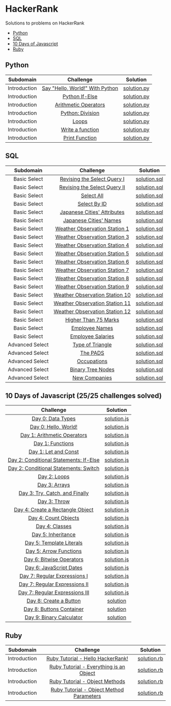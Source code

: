 # HackerRank
Solutions to problems on HackerRank

- [Python](https://github.com/ns8468/HackerRank#Python)
- [SQL](https://github.com/ns8468/HackerRank#SQL)
- [10 Days of Javascript](https://github.com/ns8468/HackerRank#10-Days-of-Javascript)
- [Ruby](https://github.com/ns8468/HackerRank#Ruby)




## Python

| Subdomain |  Challenge |   Solution  |
| :-----: | :-: | :-----: | 
| Introduction | [Say "Hello, World!" With Python](https://www.hackerrank.com/challenges/py-hello-world/)|  [solution.py](https://github.com/ns8468/HackerRank/blob/main/Python/Introduction/Say%20%22Hello%2C%20World!%22%20With%20Python/solution.py)|
| Introduction | [Python If-Else](https://www.hackerrank.com/challenges/py-if-else/) |   [solution.py](https://github.com/ns8468/HackerRank/blob/main/Python/Introduction/Python%20If-Else/solution.py)|
| Introduction | [Arithmetic Operators](https://www.hackerrank.com/challenges/python-arithmetic-operators/) |[solution.py](https://github.com/ns8468/HackerRank/blob/main/Python/Introduction/Arithmetic%20Operators/solution.py)| 
| Introduction | [Python: Division](https://www.hackerrank.com/challenges/python-division/) |   [solution.py](https://github.com/ns8468/HackerRank/blob/main/Python/Introduction/Python:%20Division/solution.py)|
| Introduction | [Loops](https://www.hackerrank.com/challenges/python-loops/) |   [solution.py](https://github.com/ns8468/HackerRank/blob/main/Python/Introduction/Loops/solution.py) |
| Introduction | [Write a function](https://www.hackerrank.com/challenges/write-a-function/) |   [solution.py](https://github.com/ns8468/HackerRank/blob/main/Python/Introduction/Write%20a%20Function/solution.py)|
| Introduction | [Print Function](https://www.hackerrank.com/challenges/python-print/) |   [solution.py](https://github.com/ns8468/HackerRank/blob/main/Python/Introduction/Print%20Function/solution.py)|




## SQL


| Subdomain |  Challenge |   Solution  |
| :-----: | :-: | :-----: | 
| Basic Select | [Revising the Select Query I](https://www.hackerrank.com/challenges/revising-the-select-query/)|  [solution.sql](https://github.com/ns8468/HackerRank/blob/main/SQL/Basic%20Select/Revising%20the%20Select%20Query%20I/solution.sql)|
| Basic Select | [Revising the Select Query II](https://www.hackerrank.com/challenges/revising-the-select-query-2/)|  [solution.sql](https://github.com/ns8468/HackerRank/blob/main/SQL/Basic%20Select/Revising%20the%20Select%20Query%20II/solution.sql)|
| Basic Select | [Select All](https://www.hackerrank.com/challenges/select-all-sql/)|  [solution.sql](https://github.com/ns8468/HackerRank/blob/main/SQL/Basic%20Select/Select%20All/solution.sql)|
| Basic Select | [Select By ID](https://www.hackerrank.com/challenges/select-by-id/)|  [solution.sql](https://github.com/ns8468/HackerRank/blob/main/SQL/Basic%20Select/Select%20By%20ID/solution.sql)|
| Basic Select | [Japanese Cities' Attributes](https://www.hackerrank.com/challenges/japanese-cities-attributes/)|  [solution.sql](https://github.com/ns8468/HackerRank/blob/main/SQL/Basic%20Select/Japanese%20Cities'%20Attributes/solution.sql)|
| Basic Select | [Japanese Cities' Names](https://www.hackerrank.com/challenges/japanese-cities-name/)|  [solution.sql](https://github.com/ns8468/HackerRank/blob/main/SQL/Basic%20Select/Japanese%20Cities'%20Names/solution.sql)|
| Basic Select | [Weather Observation Station 1](https://www.hackerrank.com/challenges/weather-observation-station-1/)|  [solution.sql](https://github.com/ns8468/HackerRank/blob/main/SQL/Basic%20Select/Weather%20Observation%20Station%201/solution.sql)|
| Basic Select | [Weather Observation Station 3](https://www.hackerrank.com/challenges/weather-observation-station-3/)|  [solution.sql](https://github.com/ns8468/HackerRank/blob/main/SQL/Basic%20Select/Weather%20Observation%20Station%203/solution.sql)|
| Basic Select | [Weather Observation Station 4](https://www.hackerrank.com/challenges/weather-observation-station-4/)|  [solution.sql](https://github.com/ns8468/HackerRank/blob/main/SQL/Basic%20Select/Weather%20Observation%20Station%204/solution.sql)|
| Basic Select | [Weather Observation Station 5](https://www.hackerrank.com/challenges/weather-observation-station-5/)|  [solution.sql](https://github.com/ns8468/HackerRank/blob/main/SQL/Basic%20Select/Weather%20Observation%20Station%205/solution.sql)|
| Basic Select | [Weather Observation Station 6](https://www.hackerrank.com/challenges/weather-observation-station-6/)|  [solution.sql](https://github.com/ns8468/HackerRank/blob/main/SQL/Basic%20Select/Weather%20Observation%20Station%206/solution.sql)|
| Basic Select | [Weather Observation Station 7](https://www.hackerrank.com/challenges/weather-observation-station-7/)|  [solution.sql](https://github.com/ns8468/HackerRank/blob/main/SQL/Basic%20Select/Weather%20Observation%20Station%207/solution.sql)|
| Basic Select | [Weather Observation Station 8](https://www.hackerrank.com/challenges/weather-observation-station-8/)|  [solution.sql](https://github.com/ns8468/HackerRank/blob/main/SQL/Basic%20Select/Weather%20Observation%20Station%208/solution.sql)|
| Basic Select | [Weather Observation Station 9](https://www.hackerrank.com/challenges/weather-observation-station-9/)|  [solution.sql](https://github.com/ns8468/HackerRank/blob/main/SQL/Basic%20Select/Weather%20Observation%20Station%209/solution.sql)|
| Basic Select | [Weather Observation Station 10](https://www.hackerrank.com/challenges/weather-observation-station-10/)|  [solution.sql](https://github.com/ns8468/HackerRank/blob/main/SQL/Basic%20Select/Weather%20Observation%20Station%2010/solution.sql)|
| Basic Select | [Weather Observation Station 11](https://www.hackerrank.com/challenges/weather-observation-station-11/)|  [solution.sql](https://github.com/ns8468/HackerRank/blob/main/SQL/Basic%20Select/Weather%20Observation%20Station%2011/solution.sql)|
| Basic Select | [Weather Observation Station 12](https://www.hackerrank.com/challenges/weather-observation-station-12/)|  [solution.sql](https://github.com/ns8468/HackerRank/blob/main/SQL/Basic%20Select/Weather%20Observation%20Station%2012/solution.sql)|
| Basic Select | [Higher Than 75 Marks](https://www.hackerrank.com/challenges/more-than-75-marks/)|  [solution.sql](https://github.com/ns8468/HackerRank/blob/main/SQL/Basic%20Select/Higher%20Than%2075%20Marks/solution.sql)|
| Basic Select | [Employee Names](https://www.hackerrank.com/challenges/name-of-employees/)|  [solution.sql](https://github.com/ns8468/HackerRank/blob/main/SQL/Basic%20Select/Employee%20Names/solution.sql)|
| Basic Select | [Employee Salaries](https://www.hackerrank.com/challenges/salary-of-employees/)|  [solution.sql](https://github.com/ns8468/HackerRank/blob/main/SQL/Basic%20Select/Employee%20Salaries/solution.sql)|
| Advanced Select | [Type of Triangle](https://www.hackerrank.com/challenges/what-type-of-triangle/)|  [solution.sql](https://github.com/ns8468/HackerRank/blob/main/SQL/Advanced%20Select/Type%20of%20Triangle/solution.sql)|
| Advanced Select | [The PADS](https://www.hackerrank.com/challenges/the-pads/)|  [solution.sql](https://github.com/ns8468/HackerRank/blob/main/SQL/Advanced%20Select/The%20PADS/solution.sql)|
| Advanced Select | [Occupations](https://www.hackerrank.com/challenges/occupations/)|  [solution.sql](https://github.com/ns8468/HackerRank/blob/main/SQL/Advanced%20Select/Occupations/solution.sql)|
| Advanced Select | [Binary Tree Nodes](https://www.hackerrank.com/challenges/binary-search-tree-1/)|  [solution.sql](https://github.com/ns8468/HackerRank/blob/main/SQL/Advanced%20Select/Binary%20Tree%20Nodes/solution.sql)|
| Advanced Select | [New Companies](https://www.hackerrank.com/challenges/the-company/)|  [solution.sql](https://github.com/ns8468/HackerRank/tree/main/SQL/Advanced%20Select/New%20Companies/solution.sql)|





## 10 Days of Javascript   (25/25 challenges solved)


|  Challenge |   Solution  |
| :-----------: | :-----: | 
| [Day 0: Data Types](https://www.hackerrank.com/challenges/js10-hello-world/)|  [solution.js](https://github.com/ns8468/HackerRank/blob/main/10%20Days%20of%20Javascript/Day%200:%20Data%20Types/solution.js)|
| [Day 0: Hello, World!](https://www.hackerrank.com/challenges/js10-data-types/)|  [solution.js](https://github.com/ns8468/HackerRank/blob/main/10%20Days%20of%20Javascript/Day%200:%20Hello%2C%20World!/solution.js)|
| [Day 1: Arithmetic Operators](https://www.hackerrank.com/challenges/js10-arithmetic-operators/)|  [solution.js](https://github.com/ns8468/HackerRank/blob/main/10%20Days%20of%20Javascript/Day%201:%20Arithmetic%20Operators/solution.js)|
| [Day 1: Functions](https://www.hackerrank.com/challenges/js10-function/)|  [solution.js](https://github.com/ns8468/HackerRank/blob/main/10%20Days%20of%20Javascript/Day%201:%20Functions/solution.js)|
| [Day 1: Let and Const](https://www.hackerrank.com/challenges/js10-let-and-const/)|  [solution.js](https://github.com/ns8468/HackerRank/blob/main/10%20Days%20of%20Javascript/Day%201:%20Let%20and%20Const/solution.js)|
| [Day 2: Conditional Statements: If-Else](https://www.hackerrank.com/challenges/js10-if-else/)|  [solution.js](https://github.com/ns8468/HackerRank/blob/main/10%20Days%20of%20Javascript/Day%202:%20Conditional%20Statements:%20If-Else/solution.js)|
| [Day 2: Conditional Statements: Switch](https://www.hackerrank.com/challenges/js10-switch/)|  [solution.js](https://github.com/ns8468/HackerRank/blob/main/10%20Days%20of%20Javascript/Day%202:%20Conditional%20Statements:%20Switch/solution.js)|
| [Day 2: Loops](https://www.hackerrank.com/challenges/js10-loops/)|  [solution.js](https://github.com/ns8468/HackerRank/blob/main/10%20Days%20of%20Javascript/Day%202:%20Loops/solution.js)|
| [Day 3: Arrays](https://www.hackerrank.com/challenges/js10-arrays)|  [solution.js](https://github.com/ns8468/HackerRank/blob/main/10%20Days%20of%20Javascript/Day%203:%20Arrays/solution.js)|
| [Day 3: Try, Catch, and Finally](https://www.hackerrank.com/challenges/js10-try-catch-and-finally)|  [solution.js](https://github.com/ns8468/HackerRank/blob/main/10%20Days%20of%20Javascript/Day%203:%20Try%2C%20Catch%2C%20and%20Finally/solution.js)|
| [Day 3: Throw](https://www.hackerrank.com/challenges/js10-throw)|  [solution.js](https://github.com/ns8468/HackerRank/blob/main/10%20Days%20of%20Javascript/Day%203:%20Throw/solution.js)|
| [Day 4: Create a Rectangle Object](https://www.hackerrank.com/challenges/js10-objects)|  [solution.js](https://github.com/ns8468/HackerRank/blob/main/10%20Days%20of%20Javascript/Day%204:%20Create%20a%20Rectangle%20Object/solution.js)|
| [Day 4: Count Objects](https://www.hackerrank.com/challenges/js10-count-objects)|  [solution.js](https://github.com/ns8468/HackerRank/blob/main/10%20Days%20of%20Javascript/Day%204:%20Count%20Objects/solution.js)|
| [Day 4: Classes](https://www.hackerrank.com/challenges/js10-class)|  [solution.js](https://github.com/ns8468/HackerRank/blob/main/10%20Days%20of%20Javascript/Day%204:%20Classes/solution.js)|
| [Day 5: Inheritance](https://www.hackerrank.com/challenges/js10-inheritance)|  [solution.js](https://github.com/ns8468/HackerRank/blob/main/10%20Days%20of%20Javascript/Day%205:%20Inheritance/solution.js)|
| [Day 5: Template Literals](https://www.hackerrank.com/challenges/js10-template-literals)|  [solution.js](https://github.com/ns8468/HackerRank/blob/main/10%20Days%20of%20Javascript/Day%205:%20Template%20Literals/solution.js)|
| [Day 5: Arrow Functions](https://www.hackerrank.com/challenges/js10-arrows)|  [solution.js](https://github.com/ns8468/HackerRank/blob/main/10%20Days%20of%20Javascript/Day%205:%20Arrow%20Functions/solution.js)|
| [Day 6: Bitwise Operators](https://www.hackerrank.com/challenges/js10-bitwise)|  [solution.js](https://github.com/ns8468/HackerRank/blob/main/10%20Days%20of%20Javascript/Day%206:%20Bitwise%20Operators/solution.js)|
| [Day 6: JavaScript Dates](https://www.hackerrank.com/challenges/js10-date)|  [solution.js](https://github.com/ns8468/HackerRank/blob/main/10%20Days%20of%20Javascript/Day%206:%20JavaScript%20Dates/solution.js)|
| [Day 7: Regular Expressions I](https://www.hackerrank.com/challenges/js10-regexp-1)|  [solution.js](https://github.com/ns8468/HackerRank/blob/main/10%20Days%20of%20Javascript/Day%207:%20Regular%20Expressions%20I/solution.js)|
| [Day 7: Regular Expressions II](https://www.hackerrank.com/challenges/js10-regexp-2)|  [solution.js](https://github.com/ns8468/HackerRank/blob/main/10%20Days%20of%20Javascript/Day%207:%20Regular%20Expressions%20II/solution.js)|
| [Day 7: Regular Expressions III](https://www.hackerrank.com/challenges/js10-regexp-3)|  [solution.js](https://github.com/ns8468/HackerRank/blob/main/10%20Days%20of%20Javascript/Day%207:%20Regular%20Expressions%20III/solution.js)|
| [Day 8: Create a Button](https://www.hackerrank.com/challenges/js10-create-a-button)|  [solution](https://github.com/ns8468/HackerRank/tree/main/10%20Days%20of%20Javascript/Day%208:%20Create%20a%20Button)|
| [Day 8: Buttons Container](https://www.hackerrank.com/challenges/js10-buttons-container)|  [solution](https://github.com/ns8468/HackerRank/blob/main/10%20Days%20of%20Javascript/Day%208:%20Buttons%20Container/index.html)|
| [Day 9: Binary Calculator](https://www.hackerrank.com/challenges/js10-binary-calculator)|  [solution](https://github.com/ns8468/HackerRank/tree/main/10%20Days%20of%20Javascript/Day%209:%20Binary%20Calculator)|


## Ruby

| Subdomain |  Challenge |   Solution  |
| :-----: | :-: | :-----: | 
| Introduction | [Ruby Tutorial - Hello HackerRank!](https://www.hackerrank.com/challenges/ruby-hello-world)|  [solution.rb](https://github.com/ns8468/HackerRank/blob/main/Ruby/Introduction/Ruby%20Tutorial%20-%20Hello%20HackerRank!/solution.rb)|
| Introduction | [Ruby Tutorial - Everything is an Object](https://www.hackerrank.com/challenges/ruby-tutorial-everything-is-an-object)|  [solution.rb](https://github.com/ns8468/HackerRank/blob/main/Ruby/Introduction/Ruby%20Tutorial%20-%20Everything%20is%20an%20Object/solution.rb)|
| Introduction | [Ruby Tutorial - Object Methods](https://www.hackerrank.com/challenges/ruby-tutorial-object-methods)|  [solution.rb](https://github.com/ns8468/HackerRank/blob/main/Ruby/Introduction/Ruby%20Tutorial%20-%20Object%20Methods/solution.rb)|
| Introduction | [Ruby Tutorial - Object Method Parameters](https://www.hackerrank.com/challenges/ruby-tutorials-object-method-parameters)|  [solution.rb](https://github.com/ns8468/HackerRank/blob/main/Ruby/Introduction/Ruby%20Tutorial%20-%20Object%20Method%20Parameters/solution.rb)|

